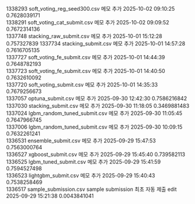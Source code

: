 1338293	
soft_voting_reg_seed300.csv
메모 추가	2025-10-02 09:10:25	0.7628039171	
1338291	
soft_voting_cat_submit.csv
메모 추가	2025-10-02 09:09:52	0.7672314136	
1337748	
stacking_raw_submit.csv
메모 추가	2025-10-01 15:12:28	0.757327839	
1337734	
stacking_submit.csv
메모 추가	2025-10-01 14:57:28	0.7616705135	
1337727	
soft_voting_fe_submit.csv
메모 추가	2025-10-01 14:44:39	0.7648782193	
1337723	
soft_voting_fe_submit.csv
메모 추가	2025-10-01 14:40:50	0.7632610092	
1337720	
soft_voting_submit.csv
메모 추가	2025-10-01 14:35:33	0.7679256673	
1337057	
optuna_submit.csv
메모 추가	2025-09-30 12:42:30	0.7586216842	
1337030	
stacking_submit.csv
메모 추가	2025-09-30 11:18:05	0.3469881483	
1337024	
lgbm_random_tuned_submit.csv
메모 추가	2025-09-30 11:05:45	0.7647966745	
1337006	
lgbm_random_tuned_submit.csv
메모 추가	2025-09-30 10:09:15	0.7632261241	
1336531	
ensemble_submit.csv
메모 추가	2025-09-29 15:47:53	0.7563000764	
1336527	
xgboost_submit.csv
메모 추가	2025-09-29 15:45:40	0.739582113	
1336525	
lgbm_tuned_submit.csv
메모 추가	2025-09-29 15:41:59	0.7594527498	
1336523	
lightgbm_submit.csv
메모 추가	2025-09-29 15:40:43	0.7538258469	
1336517	
sample_submission.csv
sample submission 최초 자동 제출 edit	2025-09-29 15:21:38	0.0043841041	